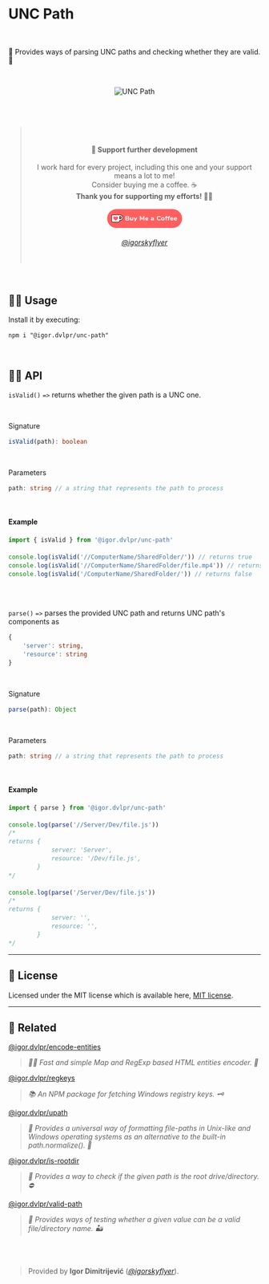 # UNC Path

<br>

🥽 Provides ways of parsing UNC paths and checking whether they are valid. 🎱

<br>

<p align="center">
	<img src="https://github.com/igorskyflyer/npm-unc-path/raw/main/assets/unc-path.png" alt="UNC Path" width="180" height="180">
</p>

<br>
<br>

<div align="center">
	<blockquote>
		<br>
		<h4>💖 Support further development</h4>
		<span>I work hard for every project, including this one and your support means a lot to me!
		<br>
		Consider buying me a coffee. ☕
		<br>
		<strong>Thank you for supporting my efforts! 🙏😊</strong></span>
		<br>
		<br>
		<a href="https://ko-fi.com/igorskyflyer" target="_blank"><img src="https://raw.githubusercontent.com/igorskyflyer/igorskyflyer/main/assets/ko-fi.png" alt="Donate to igorskyflyer" width="150"></a>
		<br>
		<br>
		<a href="https://github.com/igorskyflyer"><em>@igorskyflyer</em></a>
		<br>
		<br>
		<br>
	</blockquote>
</div>

<br>

## 🕵🏼 Usage

Install it by executing:

```shell
npm i "@igor.dvlpr/unc-path"
```

<br>

## 🤹🏼 API

`isValid()` `=>` returns whether the given path is a UNC one.

<br>

Signature

```ts
isValid(path): boolean
```

<br>

Parameters

```ts
path: string // a string that represents the path to process
```

<br>

#### Example

```ts
import { isValid } from '@igor.dvlpr/unc-path'

console.log(isValid('//ComputerName/SharedFolder/')) // returns true
console.log(isValid('//ComputerName/SharedFolder/file.mp4')) // returns true
console.log(isValid('/ComputerName/SharedFolder/')) // returns false
```

<br>
<br>

`parse()` `=>` parses the provided UNC path and returns UNC path's components as

```ts
{
	'server': string,
	'resource': string
}
```

<br>

Signature

```ts
parse(path): Object
```

<br>

Parameters

```ts
path: string // a string that represents the path to process
```

<br>

#### Example

```ts
import { parse } from '@igor.dvlpr/unc-path'

console.log(parse('//Server/Dev/file.js'))
/*
returns {
      		server: 'Server',
        	resource: '/Dev/file.js',
      	}
*/

console.log(parse('/Server/Dev/file.js'))
/*
returns {
      		server: '',
       		resource: '',
      	}
*/
```

---

## 🪪 License

Licensed under the MIT license which is available here, [MIT license](https://github.com/igorskyflyer/npm-unc-path/blob/main/LICENSE).

---

## 🧬 Related

[@igor.dvlpr/encode-entities](https://www.npmjs.com/package/@igor.dvlpr/encode-entities)

> _🏃‍♂️ Fast and simple Map and RegExp based HTML entities encoder. 🍁_

[@igor.dvlpr/regkeys](https://www.npmjs.com/package/@igor.dvlpr/regkeys)

> _📚 An NPM package for fetching Windows registry keys. 🗝_

[@igor.dvlpr/upath](https://www.npmjs.com/package/@igor.dvlpr/upath)

> _🎍 Provides a universal way of formatting file-paths in Unix-like and Windows operating systems as an alternative to the built-in path.normalize(). 🧬_

[@igor.dvlpr/is-rootdir](https://www.npmjs.com/package/@igor.dvlpr/is-rootdir)

> _🔼 Provides a way to check if the given path is the root drive/directory. ⛔_

[@igor.dvlpr/valid-path](https://www.npmjs.com/package/@igor.dvlpr/valid-path)

> _🧰 Provides ways of testing whether a given value can be a valid file/directory name. 🏜_

<br>
<br>

>
> Provided by **Igor Dimitrijević** ([*@igorskyflyer*](https://github.com/igorskyflyer/)).
>
